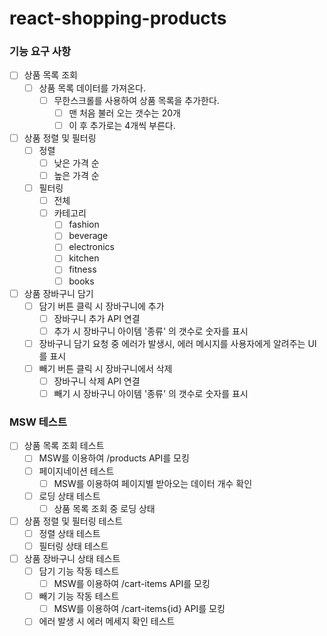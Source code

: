 # react-shopping-products

### 기능 요구 사항

- [ ] 상품 목록 조회
  - [ ] 상품 목록 데이터를 가져온다.
    - [ ] 무한스크롤를 사용하여 상품 목록을 추가한다.
      - [ ] 맨 처음 불러 오는 갯수는 20개
      - [ ] 이 후 추가로는 4개씩 부른다.
- [ ] 상품 정렬 및 필터링
  - [ ] 정렬
    - [ ] 낮은 가격 순
    - [ ] 높은 가격 순
  - [ ] 필터링
    - [ ] 전체
    - [ ] 카테고리
      - [ ] fashion
      - [ ] beverage
      - [ ] electronics
      - [ ] kitchen
      - [ ] fitness
      - [ ] books
- [ ] 상품 장바구니 담기
  - [ ] 담기 버튼 클릭 시 장바구니에 추가
    - [ ] 장바구니 추가 API 연결
    - [ ] 추가 시 장바구니 아이템 '종류' 의 갯수로 숫자를 표시
  - [ ] 장바구니 담기 요청 중 에러가 발생시, 에러 메시지를 사용자에게 알려주는 UI를 표시
  - [ ] 빼기 버튼 클릭 시 장바구니에서 삭제
    - [ ] 장바구니 삭제 API 연결
    - [ ] 빼기 시 장바구니 아이템 '종류' 의 갯수로 숫자를 표시

### MSW 테스트

- [ ] 상품 목록 조회 테스트
  - [ ] MSW를 이용하여 /products API를 모킹
  - [ ] 페이지네이션 테스트
    - [ ] MSW를 이용하여 페이지별 받아오는 데이터 개수 확인
  - [ ] 로딩 상태 테스트
    - [ ] 상품 목록 조회 중 로딩 상태
- [ ] 상품 정렬 및 필터링 테스트
  - [ ] 정렬 상태 테스트
  - [ ] 필터링 상태 테스트
- [ ] 상품 장바구니 상태 테스트
  - [ ] 담기 기능 작동 테스트
    - [ ] MSW를 이용하여 /cart-items API를 모킹
  - [ ] 빼기 기능 작동 테스트
    - [ ] MSW를 이용하여 /cart-items{id} API를 모킹
  - [ ] 에러 발생 시 에러 메세지 확인 테스트
